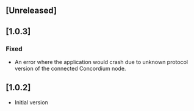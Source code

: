 ## [Unreleased]

## [1.0.3]

### Fixed

- An error where the application would crash due to unknown protocol version of the connected Concordium node.

## [1.0.2]

- Initial version
